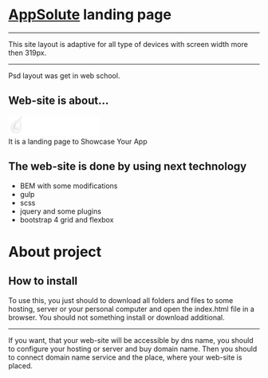 # [AppSolute](https://ivanchikap.github.io/app-solute/) landing page

---------------------
This site layout is adaptive for all type of devices with screen width more then 319px.<br>

***
Psd layout was get in web school.

Web-site is about...
---------------------

[![N](src/img/logo.png)](https://ivanchikap.github.io/land-page/) <br>
It is a landing page to Showcase Your App


The web-site is done by using next technology
----------------------
* BEM with some modifications
* gulp
* scss
* jquery and some plugins 
* bootstrap 4 grid and flexbox


# About project
How to install  
---------------------
To use this, you just should to download all folders and files to some hosting, server or your personal computer and open the index.html file in a browser. You should not something install or download additional.
***
If you want, that your web-site will be accessible by dns name, you should to configure your hosting or server and buy domain name. Then you should to connect domain name service and the place, where your web-site is placed.
 